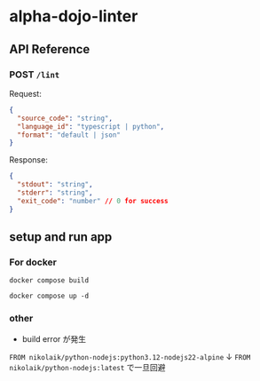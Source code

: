 # alpha-dojo-linter

## API Reference

### POST `/lint`

Request:

```json
{
  "source_code": "string",
  "language_id": "typescript | python",
  "format": "default | json"
}
```

Response:

```json
{
  "stdout": "string",
  "stderr": "string",
  "exit_code": "number" // 0 for success
}
```

## setup and run app

### For docker

```
docker compose build

docker compose up -d
```

### other

- build error が発生

`FROM nikolaik/python-nodejs:python3.12-nodejs22-alpine`
↓
`FROM nikolaik/python-nodejs:latest`
で一旦回避

